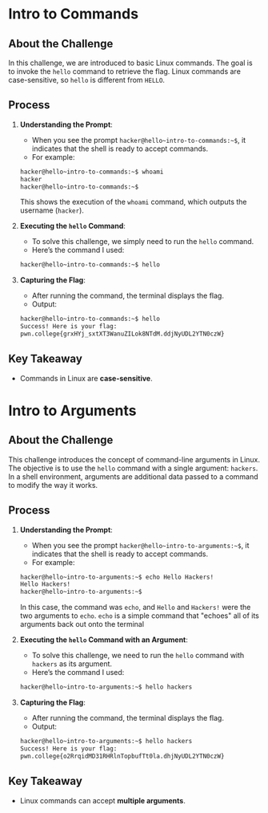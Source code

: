 # Intro to Commands

## About the Challenge
In this challenge, we are introduced to basic Linux commands. The goal is to invoke the `hello` command to retrieve the flag. Linux commands are case-sensitive, so `hello` is different from `HELLO`.

## Process
1. **Understanding the Prompt**:
    - When you see the prompt `hacker@hello~intro-to-commands:~$`, it indicates that the shell is ready to accept commands.
    - For example:
    ```bash
    hacker@hello~intro-to-commands:~$ whoami
    hacker
    hacker@hello~intro-to-commands:~$
    ```
    This shows the execution of the `whoami` command, which outputs the username (`hacker`).

2. **Executing the `hello` Command**:
    - To solve this challenge, we simply need to run the `hello` command.
    - Here’s the command I used:
    ```bash
    hacker@hello~intro-to-commands:~$ hello
    ```

3. **Capturing the Flag**:
    - After running the command, the terminal displays the flag.
    - Output:
    ```bash
    hacker@hello~intro-to-commands:~$ hello
    Success! Here is your flag:
    pwn.college{grxHYj_sxtXT3WanuZILok8NTdM.ddjNyUDL2YTN0czW}
    ```

## Key Takeaway
- Commands in Linux are **case-sensitive**.


# Intro to Arguments

## About the Challenge
This challenge introduces the concept of command-line arguments in Linux. The objective is to use the `hello` command with a single argument: `hackers`. In a shell environment, arguments are additional data passed to a command to modify the way it works.

## Process
1. **Understanding the Prompt**:
    - When you see the prompt `hacker@hello~intro-to-arguments:~$`, it indicates that the shell is ready to accept commands.
    - For example:
    ```bash
    hacker@hello~intro-to-arguments:~$ echo Hello Hackers!
    Hello Hackers!
    hacker@hello~intro-to-arguments:~$
    ```
    In this case, the command was `echo`, and `Hello` and `Hackers!` were the two arguments to `echo`. `echo` is a simple command that "echoes" all of its arguments back out       onto the terminal

2. **Executing the `hello` Command with an Argument**:
    - To solve this challenge, we need to run the `hello` command with `hackers` as its argument.
    - Here’s the command I used:
    ```bash
    hacker@hello~intro-to-arguments:~$ hello hackers
    ```

3. **Capturing the Flag**:
    - After running the command, the terminal displays the flag.
    - Output:
    ```bash
    hacker@hello~intro-to-arguments:~$ hello hackers
    Success! Here is your flag:
    pwn.college{o2RrqidMD31RHRlnTopbufTt0la.dhjNyUDL2YTN0czW}
    ```

## Key Takeaway
- Linux commands can accept **multiple arguments**.

